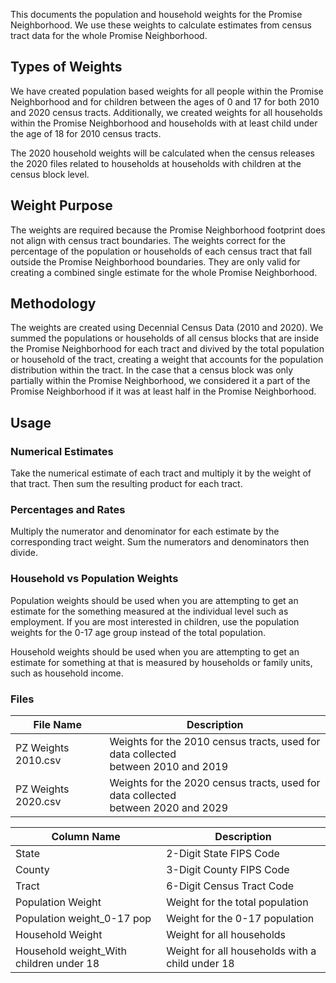 This documents the population and household weights for the Promise Neighborhood. We use these weights to calculate
estimates from census tract data for the whole Promise Neighborhood.

## Types of Weights
We have created population based weights for all people within the Promise Neighborhood and for children between the
ages of 0 and 17 for both 2010 and 2020 census tracts. Additionally, we created weights for all households within the
Promise Neighborhood and households with at least child under the age of 18 for 2010 census tracts.

The 2020 household weights will be calculated when the census releases the 2020 files related to households at
households with children at the census block level.

## Weight Purpose
The weights are required because the Promise Neighborhood footprint does not align with census tract boundaries.
The weights correct for the percentage of the population or households of each census tract that fall outside the
Promise Neighborhood boundaries. They are only valid for creating a combined single estimate for the whole Promise
Neighborhood.

## Methodology
The weights are created using Decennial Census Data (2010 and 2020). We summed the populations or households of all
census blocks that are inside the Promise Neighborhood for each tract and divived by the total population or household
of the tract, creating a weight that accounts for the population distribution within the tract. In the case that a
census block was only partially within the Promise Neighborhood, we considered it a part of the Promise Neighborhood if
it was at least half in the Promise Neighborhood.

## Usage

### Numerical Estimates

Take the numerical estimate of each tract and multiply it by the weight of that tract. Then sum the resulting product
for each tract.  

### Percentages and Rates
Multiply the numerator and denominator for each estimate by the corresponding tract weight. Sum the numerators and
denominators then divide.

### Household vs Population Weights
Population weights should be used when you are attempting to get an estimate for the something measured at the
individual level such as employment. If you are most interested in children, use the population weights for the 0-17 age
group instead of the total population.

Household weights should be used when you are attempting to get an estimate for something at that is measured by
households or family units, such as household income.


### Files

| File Name            | Description                                                                           |
|----------------------|---------------------------------------------------------------------------------------|
| PZ Weights 2010.csv  | Weights for the 2010 census tracts, used for data collected<br/>between 2010 and 2019 |
| PZ Weights 2020.csv  | Weights for the 2020 census tracts, used for data collected<br/>between 2020 and 2029 |

| Column Name                             | Description                                     |
|------------------------------------------|-------------------------------------------------|
| State                                    | 2-Digit State FIPS Code                         |
| County                                   | 3-Digit County FIPS Code                        |
| Tract                                    | 6-Digit Census Tract Code                       |
| Population Weight                        | Weight for the total population                 |
| Population weight_0-17 pop               | Weight for the 0-17 population                  |
| Household Weight                         | Weight for all households                       |
| Household weight_With children under 18  | Weight for all households with a child under 18 |


